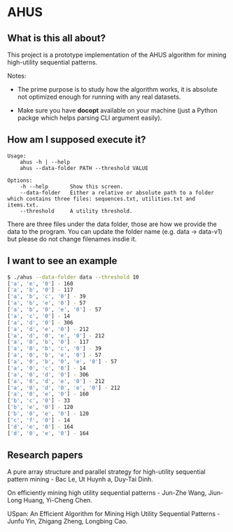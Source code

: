 # AHUS

## What is this all about?

This project is a prototype implementation of the AHUS algorithm for mining high-utility sequential patterns.

Notes:

* The prime purpose is to study how the algorithm works, it is absolute not optimized enough for running with any real datasets.

* Make sure you have __docopt__ available on your machine (just a Python packge which helps parsing CLI argument easily).

## How am I supposed execute it?

```text
Usage:
    ahus -h | --help
    ahus --data-folder PATH --threshold VALUE

Options:
    -h --help       Show this screen.
    --data-folder   Either a relative or absolute path to a folder which contains three files: sequences.txt, utilities.txt and items.txt.
    --threshold     A utility threshold.
```

There are three files under the data folder, those are how we provide the data to the program. You can update the folder name (e.g. data -> data-v1) but please do not change filenames insdie it.

## I want to see an example

```bash
$ ./ahus --data-folder data --threshold 10
['a', 'e', '0'] - 160
['a', 'b', '0'] - 117
['a', 'b', 'c', '0'] - 39
['a', 'b', 'e', '0'] - 57
['a', 'b', '0', 'e', '0'] - 57
['a', 'c', '0'] - 14
['a', 'd', '0'] - 306
['a', 'd', 'e', '0'] - 212
['a', 'd', '0', 'e', '0'] - 212
['a', '0', 'b', '0'] - 117
['a', '0', 'b', 'c', '0'] - 39
['a', '0', 'b', 'e', '0'] - 57
['a', '0', 'b', '0', 'e', '0'] - 57
['a', '0', 'c', '0'] - 14
['a', '0', 'd', '0'] - 306
['a', '0', 'd', 'e', '0'] - 212
['a', '0', 'd', '0', 'e', '0'] - 212
['a', '0', 'e', '0'] - 160
['b', 'c', '0'] - 33
['b', 'e', '0'] - 120
['b', '0', 'e', '0'] - 120
['c', 'f', '0'] - 14
['d', 'e', '0'] - 164
['d', '0', 'e', '0'] - 164
```

## Research papers

A pure array structure and parallel strategy for high-utility sequential pattern mining - Bac Le, Ut Huynh a, Duy-Tai Dinh.

On efficiently mining high utility sequential patterns - Jun-Zhe Wang, Jiun-Long Huang, Yi-Cheng Chen.

USpan: An Efficient Algorithm for Mining High Utility Sequential Patterns - Junfu Yin, Zhigang Zheng, Longbing Cao.
